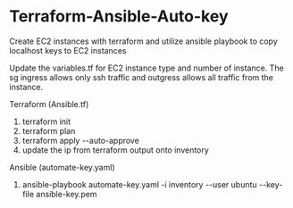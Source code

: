 # Terraform-Ansible-Auto-key
Create EC2 instances with terraform and utilize ansible playbook to copy localhost keys to EC2 instances


Update the variables.tf for EC2 instance type and number of instance. The sg ingress allows only ssh traffic and outgress allows all traffic from the instance. 


Terraform  (Ansible.tf)
1. terraform init
2. terraform plan
3. terraform apply --auto-approve
4. update the ip from terraform output onto inventory

Ansible (automate-key.yaml)
1. ansible-playbook automate-key.yaml -i inventory --user ubuntu --key-file ansible-key.pem  

